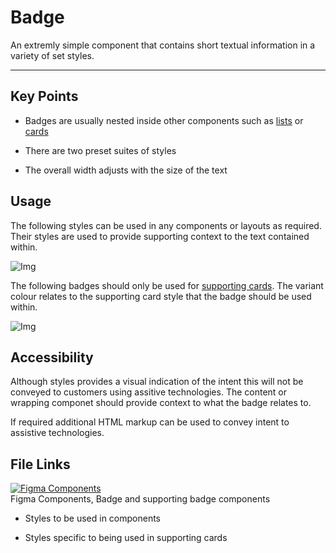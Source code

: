 
# Badge

An extremly simple component that contains short textual information in a variety of set styles.

---

## Key Points

- Badges are usually nested inside other components such as [lists]() or [cards]()

- There are two preset suites of styles

- The overall width adjusts with the size of the text

## Usage

The following styles can be used in any components or layouts as required. Their styles are used to provide supporting context to the text contained within.

![Img](https://studio-assets.supernova.io/design-systems/16150/3b6681a6-3943-444c-a239-9e944637fe0e.jpg?Expires=1980201600&Policy=eyJTdGF0ZW1lbnQiOlt7IlJlc291cmNlIjoiaHR0cHM6Ly9zdHVkaW8tYXNzZXRzLnN1cGVybm92YS5pby9kZXNpZ24tc3lzdGVtcy8xNjE1MC8zYjY2ODFhNi0zOTQzLTQ0NGMtYTIzOS05ZTk0NDYzN2ZlMGUuanBnIiwiQ29uZGl0aW9uIjp7IkRhdGVMZXNzVGhhbiI6eyJBV1M6RXBvY2hUaW1lIjoxOTgwMjAxNjAwfX19XX0_&Signature=awAg4zFlcmaOYBc0Wp0~3jS7fCvmBVD2LFlDvgSKuIzfNCS6M8Ckh-F-RVngXBfLz2ypy8sNiEusr4Q45ZYok9UCkbuI8sRvm-Ube7jz2o9XO9oafVxt~g2lfXaN02aY-Am~kQATHkFCyqI7OCZMDFRGaqw5a7yafBFAQM6jU92TKlz0LCM1icLH96~Rl5pBkkqmFpd4RXhI098SQfCvehPtuxNSTEM9vUlvxuUAZ7oF8j7wWykK3AT~E6hgPEge0nR~zSLI0Yjgrknq6PZcgFcf-IGOTAleTVdnGrSl5tSXxovi3xg3j3ygiG7aKUbJpdHJ59KUgRSlOGI9bx75ig__&Key-Pair-Id=APKAJGK34LCCAUR7N6LA)

The following badges should only be used for [supporting cards](). The variant colour relates to the supporting card style that the badge should be used within.

![Img](https://studio-assets.supernova.io/design-systems/16150/891df530-45a7-45c5-8a5a-646de1126d5f.jpg?Expires=1980201600&Policy=eyJTdGF0ZW1lbnQiOlt7IlJlc291cmNlIjoiaHR0cHM6Ly9zdHVkaW8tYXNzZXRzLnN1cGVybm92YS5pby9kZXNpZ24tc3lzdGVtcy8xNjE1MC84OTFkZjUzMC00NWE3LTQ1YzUtOGE1YS02NDZkZTExMjZkNWYuanBnIiwiQ29uZGl0aW9uIjp7IkRhdGVMZXNzVGhhbiI6eyJBV1M6RXBvY2hUaW1lIjoxOTgwMjAxNjAwfX19XX0_&Signature=jDYNndBnuyXhxLysXy0HaNZikzuvfKBe0niuCwfH-SxWaH6LPHk9ltYwr7Me5fi340wCiCrmUblj2pjE-Q-75wd~q2ImXwrmGes5XvkSr7L~okP9lX23B4y2agEKUChEc9sgqCR54aoOyEcwKFhEn6priM2KZ7Nk5nCkyBSVxup0SmDPNUcUPoLxrl40E7knCfFpSxJ0tZUTz9YI0Ugjo8Rzp9uiJ3d32vhM2rAp7fPEov9Z0Le4SfwpsEuTa-BB40cXD0X5-B7yjPbcZKhc5Ao6Q5w5NKu5zWXT8xvsmRgVXW1OqJHeoBgrHREx08SvyUUvTJEvbb9ZUr~9CfR5iA__&Key-Pair-Id=APKAJGK34LCCAUR7N6LA)

## Accessibility

Although styles provides a visual indication of the intent this will not be conveyed to customers using assitive technologies. The content or wrapping componet should provide context to what the badge relates to.

If required additional HTML markup can be used to convey intent to assistive technologies.

## File Links

  
[![Figma Components](https://studio-assets.supernova.io/design-systems/16150/5a8da135-0efa-451c-a95c-0e5ea2d93464.png?Expires=1980201600&Policy=eyJTdGF0ZW1lbnQiOlt7IlJlc291cmNlIjoiaHR0cHM6Ly9zdHVkaW8tYXNzZXRzLnN1cGVybm92YS5pby9kZXNpZ24tc3lzdGVtcy8xNjE1MC81YThkYTEzNS0wZWZhLTQ1MWMtYTk1Yy0wZTVlYTJkOTM0NjQucG5nIiwiQ29uZGl0aW9uIjp7IkRhdGVMZXNzVGhhbiI6eyJBV1M6RXBvY2hUaW1lIjoxOTgwMjAxNjAwfX19XX0_&Signature=SL3fp~hFRZ62uGT8QL42aa0ujzc44B--q1iHvLI7owjdsN6WwMpzumJYTTXEECeZpkaueM08i~pOP-8oXtMREyv0GRbmGWADJ2nxhnQUimaJFCjHxTIRaJI4EEue4SUkkkw0u-elQmURhSPyAF3nC4jfIzGC9tzxd3zR7rNHkH3~ZDXOrdxnwlAYivITiafS4kwKheCb1E37pLx17UW7V9gtVn7l8d5TpBxCMJIwlmVZvfe149mhPHjY2TPEhMA5j50QQnMiVlKnczZu2l8w2d2Z5yQLptbzy6bGo~0CWYafwufcP80qv-UJVGtKTZdHgIIB9stwunKNU3c~Yd4W9A__&Key-Pair-Id=APKAJGK34LCCAUR7N6LA)](https://www.figma.com/file/2suxPaI5z2qEAu0OgAv7dE/Badge?node-id=101%3A230)  
Figma Components, Badge and supporting badge components  
  


- Styles to be used in components

- Styles specific to being used in supporting cards